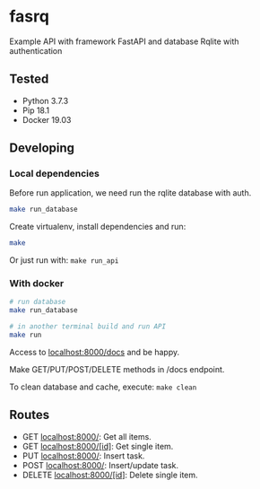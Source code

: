 # fasrq

Example API with framework FastAPI and database Rqlite with authentication

## Tested

- Python 3.7.3
- Pip 18.1
- Docker 19.03

## Developing

### Local dependencies

Before run application, we need run the rqlite database with auth.

```bash
make run_database
```

Create virtualenv, install dependencies and run:

```bash
make
```

Or just run with: `make run_api`

### With docker

```bash
# run database
make run_database

# in another terminal build and run API
make run
```

Access to <localhost:8000/docs> and be happy.

Make GET/PUT/POST/DELETE methods in /docs endpoint.

To clean database and cache, execute: `make clean`

## Routes

- GET <localhost:8000/>: Get all items.
- GET <localhost:8000/[id]>: Get single item.
- PUT <localhost:8000/>: Insert task.
- POST <localhost:8000/>: Insert/update task.
- DELETE <localhost:8000/[id]>: Delete single item.
